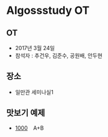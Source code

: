 # Algossstudy OT

## OT
- 2017년 3월 24일
- 참석자 : 추건우, 김준수, 공원배, 안두현

## 장소
- 일만관 세미나실1

## 맛보기 예제
- [1000](https://www.acmicpc.net/problem/1000) &ensp; A+B
